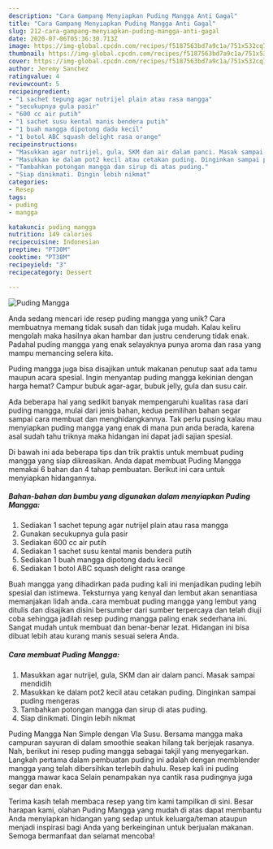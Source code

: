 ```yaml
---
description: "Cara Gampang Menyiapkan Puding Mangga Anti Gagal"
title: "Cara Gampang Menyiapkan Puding Mangga Anti Gagal"
slug: 212-cara-gampang-menyiapkan-puding-mangga-anti-gagal
date: 2020-07-06T05:36:30.713Z
image: https://img-global.cpcdn.com/recipes/f5187563bd7a9c1a/751x532cq70/puding-mangga-foto-resep-utama.jpg
thumbnail: https://img-global.cpcdn.com/recipes/f5187563bd7a9c1a/751x532cq70/puding-mangga-foto-resep-utama.jpg
cover: https://img-global.cpcdn.com/recipes/f5187563bd7a9c1a/751x532cq70/puding-mangga-foto-resep-utama.jpg
author: Jeremy Sanchez
ratingvalue: 4
reviewcount: 5
recipeingredient:
- "1 sachet tepung agar nutrijel plain atau rasa mangga"
- "secukupnya gula pasir"
- "600 cc air putih"
- "1 sachet susu kental manis bendera putih"
- "1 buah mangga dipotong dadu kecil"
- "1 botol ABC squash delight rasa orange"
recipeinstructions:
- "Masukkan agar nutrijel, gula, SKM dan air dalam panci. Masak sampai mendidih"
- "Masukkan ke dalam pot2 kecil atau cetakan puding. Dinginkan sampai puding mengeras"
- "Tambahkan potongan mangga dan sirup di atas puding."
- "Siap dinikmati. Dingin lebih nikmat"
categories:
- Resep
tags:
- puding
- mangga

katakunci: puding mangga 
nutrition: 149 calories
recipecuisine: Indonesian
preptime: "PT30M"
cooktime: "PT38M"
recipeyield: "3"
recipecategory: Dessert

---
```



![Puding Mangga](https://img-global.cpcdn.com/recipes/f5187563bd7a9c1a/751x532cq70/puding-mangga-foto-resep-utama.jpg)

Anda sedang mencari ide resep puding mangga yang unik? Cara membuatnya memang tidak susah dan tidak juga mudah. Kalau keliru mengolah maka hasilnya akan hambar dan justru cenderung tidak enak. Padahal puding mangga yang enak selayaknya punya aroma dan rasa yang mampu memancing selera kita.

Puding mangga juga bisa disajikan untuk makanan penutup saat ada tamu maupun acara spesial. Ingin menyantap puding mangga kekinian dengan harga hemat? Campur bubuk agar-agar, bubuk jelly, gula dan susu cair.

Ada beberapa hal yang sedikit banyak mempengaruhi kualitas rasa dari puding mangga, mulai dari jenis bahan, kedua pemilihan bahan segar sampai cara membuat dan menghidangkannya. Tak perlu pusing kalau mau menyiapkan puding mangga yang enak di mana pun anda berada, karena asal sudah tahu triknya maka hidangan ini dapat jadi sajian spesial.


Di bawah ini ada beberapa tips dan trik praktis untuk membuat puding mangga yang siap dikreasikan. Anda dapat membuat Puding Mangga memakai 6 bahan dan 4 tahap pembuatan. Berikut ini cara untuk menyiapkan hidangannya.

<!--inarticleads1-->

##### Bahan-bahan dan bumbu yang digunakan dalam menyiapkan Puding Mangga:

1. Sediakan 1 sachet tepung agar nutrijel plain atau rasa mangga
1. Gunakan secukupnya gula pasir
1. Sediakan 600 cc air putih
1. Sediakan 1 sachet susu kental manis bendera putih
1. Sediakan 1 buah mangga dipotong dadu kecil
1. Sediakan 1 botol ABC squash delight rasa orange


Buah mangga yang dihadirkan pada puding kali ini menjadikan puding lebih spesial dan istimewa. Teksturnya yang kenyal dan lembut akan senantiasa memanjakan lidah anda..cara membuat puding mangga yang lembut yang ditulis dan disajikan disini bersumber dari sumber terpercaya dan telah diuji coba sehingga jadilah resep puding mangga paling enak sederhana ini. Sangat mudah untuk membuat dan benar-benar lezat. Hidangan ini bisa dibuat lebih atau kurang manis sesuai selera Anda. 

<!--inarticleads2-->

##### Cara membuat Puding Mangga:

1. Masukkan agar nutrijel, gula, SKM dan air dalam panci. Masak sampai mendidih
1. Masukkan ke dalam pot2 kecil atau cetakan puding. Dinginkan sampai puding mengeras
1. Tambahkan potongan mangga dan sirup di atas puding.
1. Siap dinikmati. Dingin lebih nikmat


Puding Mangga Nan Simple dengan Vla Susu. Bersama mangga maka campuran sayuran di dalam smoothie seakan hilang tak berjejak rasanya. Nah, berikut ini resep puding mangga sebagai takjil yang menyegarkan. Langkah pertama dalam pembuatan puding ini adalah dengan memblender mangga yang telah dibersihkan terlebih dahulu. Resep kali ini puding mangga mawar kaca Selain penampakan nya cantik rasa pudingnya juga segar dan enak. 

Terima kasih telah membaca resep yang tim kami tampilkan di sini. Besar harapan kami, olahan Puding Mangga yang mudah di atas dapat membantu Anda menyiapkan hidangan yang sedap untuk keluarga/teman ataupun menjadi inspirasi bagi Anda yang berkeinginan untuk berjualan makanan. Semoga bermanfaat dan selamat mencoba!
